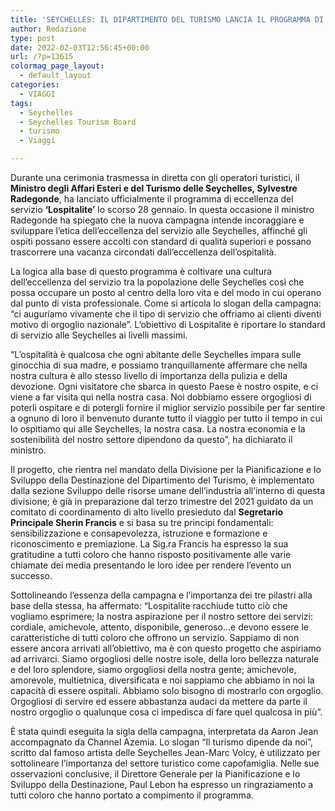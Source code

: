 ```yaml
---
title: 'SEYCHELLES: IL DIPARTIMENTO DEL TURISMO LANCIA IL PROGRAMMA DI ECCELLENZA AI SERVIZI'
author: Redazione
type: post
date: 2022-02-03T12:56:45+00:00
url: /?p=13615
colormag_page_layout:
  - default_layout
categories:
  - VIAGGI
tags:
  - Seychelles
  - Seychelles Tourism Board
  - turismo
  - Viaggi

---
```

Durante una cerimonia trasmessa in diretta con gli operatori turistici, il **Ministro degli Affari Esteri e del Turismo delle Seychelles, Sylvestre Radegonde**, ha lanciato ufficialmente il programma di eccellenza del servizio **&#8216;Lospitalite&#8217;** lo scorso 28 gennaio. In questa occasione il ministro Radegonde ha spiegato che la nuova campagna intende incoraggiare e sviluppare l&#8217;etica dell&#8217;eccellenza del servizio alle Seychelles, affinché gli ospiti possano essere accolti con standard di qualità superiori e possano trascorrere una vacanza circondati dall’eccellenza dell’ospitalità.

La logica alla base di questo programma è coltivare una cultura dell&#8217;eccellenza del servizio tra la popolazione delle Seychelles così che possa occupare un posto al centro della loro vita e del modo in cui operano dal punto di vista professionale. Come si articola lo slogan della campagna: “ci auguriamo vivamente che il tipo di servizio che offriamo ai clienti diventi motivo di orgoglio nazionale”. L&#8217;obiettivo di Lospitalite è riportare lo standard di servizio alle Seychelles ai livelli massimi.

“L&#8217;ospitalità è qualcosa che ogni abitante delle Seychelles impara sulle ginocchia di sua madre, e possiamo tranquillamente affermare che nella nostra cultura è allo stesso livello di importanza della pulizia e della devozione. Ogni visitatore che sbarca in questo Paese è nostro ospite, e ci viene a far visita qui nella nostra casa. Noi dobbiamo essere orgogliosi di poterli ospitare e di potergli fornire il miglior servizio possibile per far sentire a ognuno di loro il benvenuto durante tutto il viaggio per tutto il tempo in cui lo ospitiamo qui alle Seychelles, la nostra casa. La nostra economia e la sostenibilità del nostro settore dipendono da questo&#8221;, ha dichiarato il ministro.

Il progetto, che rientra nel mandato della Divisione per la Pianificazione e lo Sviluppo della Destinazione del Dipartimento del Turismo, è implementato dalla sezione Sviluppo delle risorse umane dell&#8217;industria all&#8217;interno di questa divisione; è già in preparazione dal terzo trimestre del 2021 guidato da un comitato di coordinamento di alto livello presieduto dal **Segretario Principale Sherin Francis** e si basa su tre principi fondamentali: sensibilizzazione e consapevolezza, istruzione e formazione e riconoscimento e premiazione. La Sig.ra Francis ha espresso la sua gratitudine a tutti coloro che hanno risposto positivamente alle varie chiamate dei media presentando le loro idee per rendere l&#8217;evento un successo.

Sottolineando l&#8217;essenza della campagna e l&#8217;importanza dei tre pilastri alla base della stessa, ha affermato: &#8220;Lospitalite racchiude tutto ciò che vogliamo esprimere; la nostra aspirazione per il nostro settore dei servizi: cordiale, amichevole, attento, disponibile, generoso…e devono essere le caratteristiche di tutti coloro che offrono un servizio. Sappiamo di non essere ancora arrivati all’obiettivo, ma è con questo progetto che aspiriamo ad arrivarci. Siamo orgogliosi delle nostre isole, della loro bellezza naturale e del loro splendore, siamo orgogliosi della nostra gente; amichevole, amorevole, multietnica, diversificata e noi sappiamo che abbiamo in noi la capacità di essere ospitali. Abbiamo solo bisogno di mostrarlo con orgoglio. Orgogliosi di servire ed essere abbastanza audaci da mettere da parte il nostro orgoglio o qualunque cosa ci impedisca di fare quel qualcosa in più&#8221;.

È stata quindi eseguita la sigla della campagna, interpretata da Aaron Jean accompagnato da Channel Azemia. Lo slogan &#8220;Il turismo dipende da noi&#8221;, scritto dal famoso artista delle Seychelles Jean-Marc Volcy, è utilizzato per sottolineare l&#8217;importanza del settore turistico come capofamiglia. Nelle sue osservazioni conclusive, il Direttore Generale per la Pianificazione e lo Sviluppo della Destinazione, Paul Lebon ha espresso un ringraziamento a tutti coloro che hanno portato a compimento il programma.